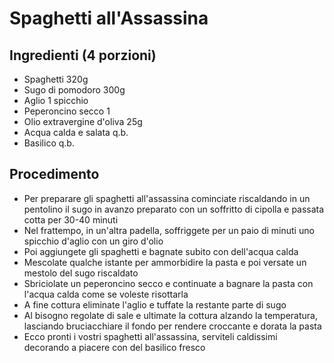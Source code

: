 # Spaghetti all'Assassina

## Ingredienti (4 porzioni)
- Spaghetti 320g
- Sugo di pomodoro 300g
- Aglio 1 spicchio
- Peperoncino secco 1
- Olio extravergine d'oliva 25g
- Acqua calda e salata q.b.
- Basilico q.b.

## Procedimento
- Per preparare gli spaghetti all'assassina cominciate riscaldando in un pentolino il sugo in avanzo preparato con un soffritto di cipolla e passata cotta per 30-40 minuti
- Nel frattempo, in un'altra padella, soffriggete per un paio di minuti uno spicchio d'aglio con un giro d'olio
- Poi aggiungete gli spaghetti e bagnate subito con dell'acqua calda
- Mescolate qualche istante per ammorbidire la pasta e poi versate un mestolo del sugo riscaldato
- Sbriciolate un peperoncino secco e continuate a bagnare la pasta con l'acqua calda come se voleste risottarla
- A fine cottura eliminate l'aglio e tuffate la restante parte di sugo
- Al bisogno regolate di sale e ultimate la cottura alzando la temperatura, lasciando bruciacchiare il fondo per rendere croccante e dorata la pasta
- Ecco pronti i vostri spaghetti all'assassina, serviteli caldissimi decorando a piacere con del basilico fresco

